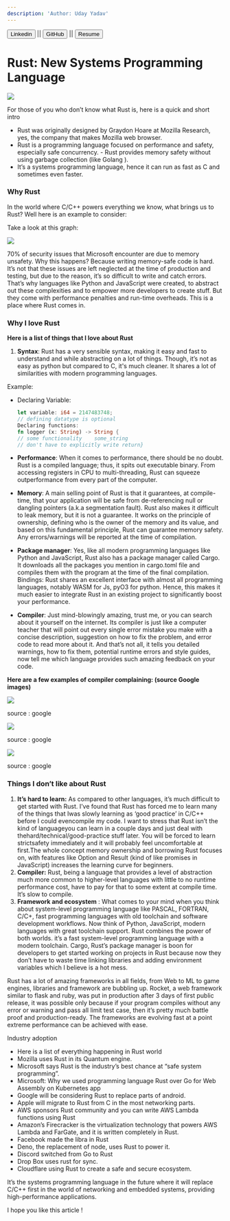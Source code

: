 ```yaml
---
description: 'Author: Uday Yadav'
---
```


<link href="../style.css" rel="stylesheet">
<a href="https://www.linkedin.com/in/uday-yadav-cs/"><button class="xbutton">Linkedin</button></a>
|| 
<a href="https://github.com/dev117uday"><button class="xbutton">GitHub</button></a>
||
<a href="https://uday-yadav.web.app/"><button class="xbutton">Resume</button></a>

# Rust: New Systems Programming Language

<img src="./assets/rust.jpeg" class="center">

For those of you who don’t know what Rust is, here is a quick and short intro

- Rust was originally designed by Graydon Hoare at Mozilla Research, yes, the company that makes Mozilla web browser.
- Rust is a programming language focused on performance and safety, especially safe concurrency. - Rust provides memory safety without using garbage collection  (like Golang ).
- It’s a systems programming language, hence it can run as fast as C and sometimes even faster.

### Why Rust

In the world where C/C++ powers everything we know, what brings us to Rust? Well here is an example to consider:

Take a look at this graph:

<img src="./assets/rust_graph.png" class="center">

70% of security issues that Microsoft encounter are due to memory unsafety. Why this happens? Because writing memory-safe code is hard. It’s not that these issues are left neglected at the time of production and testing, but due to the reason, it’s so difficult to write and catch errors. That’s why languages like Python and JavaScript were created, to abstract out these complexities and to empower more developers to create stuff. But they come with performance penalties and run-time overheads. This is a place where Rust comes in.

### Why I love Rust

**Here is a list of things that I love about Rust**

1. **Syntax**: Rust has a very sensible syntax, making it easy and fast to understand and while abstracting on a lot of things. Though, it’s not as easy as python but compared to C, it's much cleaner. It shares a lot of similarities with modern programming languages. 

Example:

* Declaring Variable:

  ```rust
  let variable: i64 = 2147483748;
  // defining datatype is optional
  Declaring functions:
  fn logger (x: String) -> String {    
  // some functionality    some_string 
  // don't have to explicitly write return}
  ```

* **Performance**: When it comes to performance, there should be no doubt. Rust is a compiled language; thus, it spits out executable binary. From accessing registers in CPU to multi-threading, Rust can squeeze outperformance from every part of the computer.
* **Memory**: A main selling point of Rust is that it guarantees, at compile-time, that your application will be safe from de-referencing null or dangling pointers \(a.k.a segmentation fault\). Rust also makes it difficult to leak memory, but it is not a guarantee. It works on the principle of ownership, defining who is the owner of the memory and its value, and based on this fundamental principle, Rust can guarantee memory safety. Any errors/warnings will be reported at the time of compilation.
* **Package manager**: Yes, like all modern programming languages like Python and JavaScript, Rust also has a package manager called Cargo. It downloads all the packages you mention in cargo.toml file and compiles them with the program at the time of the final compilation. Bindings: Rust shares an excellent interface with almost all programming languages, notably WASM for Js, pyO3 for python. Hence, this makes it much easier to integrate Rust in an existing project to significantly boost your performance.
* **Compiler**: Just mind-blowingly amazing, trust me, or you can search about it yourself on the internet. Its compiler is just like a computer teacher that will point out every single error mistake you make with a concise description, suggestion on how to fix the problem, and error code to read more about it. And that’s not all, it tells you detailed warnings, how to fix them, potential runtime errors and style guides, now tell me which language provides such amazing feedback on your code.

**Here are a few examples of compiler complaining: \(source Google images\)**

<img src="./assets/rust_1.png" class="center"> 
<p class="center">source : google </p> 
<img src="./assets/rust_2.png" class="center"> 
<p class="center">source : google </p> 
<img src="./assets/rust_3.png" class="center"> 
<p class="center">source : google </p> 

### Things I don’t like about Rust

1. **It’s hard to learn:** As compared to other languages, it’s much difficult to get started with Rust. I’ve found that Rust has forced me to learn many of the things that Iwas slowly learning as ‘good practice’ in C/C++ before I could evencompile my code. I want to stress that Rust isn’t the kind of languageyou can learn in a couple days and just deal with thehard/technical/good-practice stuff later. You will be forced to learn strictsafety immediately and it will probably feel uncomfortable at first.The whole concept memory ownership and borrowing Rust focuses on, with features like Option and Result \(kind of like promises in JavaScript\) increases the learning curve for beginners.
2. **Compiler:** Rust, being a language that provides a level of abstraction much more common to higher-level languages with little to no runtime performance cost, have to pay for that to some extent at compile time. It’s slow to compile.
3. **Framework and ecosystem** : What comes to your mind when you think about system-level programming language like PASCAL, FORTRAN, C/C+, fast programming languages with old toolchain and software development workflows. Now think of Python, JavaScript, modern languages with great toolchain support. Rust combines the power of both worlds. it’s a fast system-level programming language with a modern toolchain. Cargo, Rust’s package manager is boon for developers to get started working on projects in Rust because now they don’t have to waste time linking libraries and adding environment variables which I believe is a hot mess.

Rust has a lot of amazing frameworks in all fields, from Web to ML to game engines, libraries and framework are bubbling up. Rocket, a web framework similar to flask and ruby, was put in production after 3 days of first public release, it was possible only because if your program compiles without any error or warning and pass all limit test case, then it’s pretty much battle proof and production-ready. The frameworks are evolving fast at a point extreme performance can be achieved with ease.

Industry adoption

* Here is a list of everything happening in Rust world
* Mozilla uses Rust in its Quantum engine.
* Microsoft says Rust is the industry’s best chance at “safe system programming”.
* Microsoft: Why we used programming language Rust over Go for Web Assembly on Kubernetes app
* Google will be considering Rust to replace parts of android. 
* Apple will migrate to Rust from C in the most networking parts.
* AWS sponsors Rust community and you can write AWS Lambda functions using Rust 
* Amazon’s Firecracker is the virtualization technology that powers AWS Lambda and FarGate, and it is written completely in Rust.
* Facebook made the libra in Rust 
* Deno, the replacement of node, uses Rust to power it. 
* Discord switched from Go to Rust 
* Drop Box uses rust for sync.
* Cloudflare using Rust to create a safe and secure ecosystem.

It’s the systems programming language in the future where it will replace C/C++ first in the world of networking and embedded systems, providing high-performance applications.

I hope you like this article !